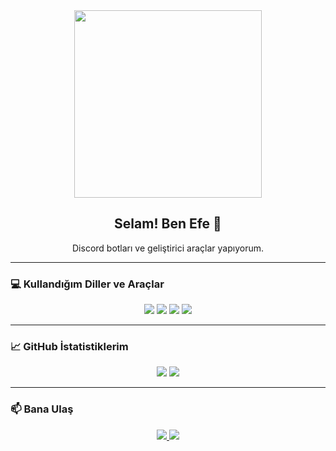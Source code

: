 
<div align="center">
  <img src="https://media.tenor.com/1Z9qRAN3o48AAAAd/code-coding.gif" width="300px">
  <h2>Selam! Ben Efe 👋</h2>
  <p>Discord botları ve geliştirici araçlar yapıyorum.</p>
</div>

---

### 💻 Kullandığım Diller ve Araçlar
<div align="center">
  <img src="https://img.shields.io/badge/JavaScript-%23323330.svg?style=for-the-badge&logo=javascript&logoColor=%23F7DF1E">
  <img src="https://img.shields.io/badge/Node.js-339933?style=for-the-badge&logo=nodedotjs&logoColor=white">
  <img src="https://img.shields.io/badge/Python-14354C?style=for-the-badge&logo=python&logoColor=white">
  <img src="https://img.shields.io/badge/Discord.js-5865F2?style=for-the-badge&logo=discord&logoColor=white">
</div>

---

### 📈 GitHub İstatistiklerim
<div align="center">
  <img src="https://github-readme-stats.vercel.app/api?username=EfeGokturk&show_icons=true&theme=tokyonight" />
  <img src="https://github-readme-stats.vercel.app/api/top-langs/?username=EfeGokturk&layout=compact&theme=tokyonight" />
</div>

---

### 📫 Bana Ulaş
<div align="center">
  <a href="https://discord.com/users/692466311393181696">
    <img src="https://img.shields.io/badge/Discord Profilim-5865F2?style=for-the-badge&logo=discord&logoColor=white" />
  </a>
  <a href="https://discord.gg/xGYfvwzYeA">
    <img src="https://img.shields.io/badge/Discord Sunucusu-5865F2?style=for-the-badge&logo=discord&logoColor=white" />
  </a>
</div>
